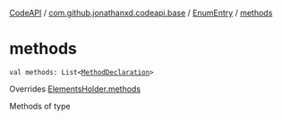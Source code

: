 [CodeAPI](../../index.md) / [com.github.jonathanxd.codeapi.base](../index.md) / [EnumEntry](index.md) / [methods](.)

# methods

`val methods: List<`[`MethodDeclaration`](../-method-declaration/index.md)`>`

Overrides [ElementsHolder.methods](../-elements-holder/methods.md)

Methods of type

